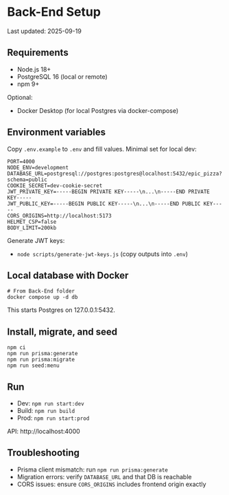 # Back-End Setup

Last updated: 2025-09-19

## Requirements
- Node.js 18+
- PostgreSQL 16 (local or remote)
- npm 9+

Optional:
- Docker Desktop (for local Postgres via docker-compose)

## Environment variables
Copy `.env.example` to `.env` and fill values. Minimal set for local dev:

```
PORT=4000
NODE_ENV=development
DATABASE_URL=postgresql://postgres:postgres@localhost:5432/epic_pizza?schema=public
COOKIE_SECRET=dev-cookie-secret
JWT_PRIVATE_KEY=-----BEGIN PRIVATE KEY-----\n...\n-----END PRIVATE KEY-----
JWT_PUBLIC_KEY=-----BEGIN PUBLIC KEY-----\n...\n-----END PUBLIC KEY-----
CORS_ORIGINS=http://localhost:5173
HELMET_CSP=false
BODY_LIMIT=200kb
```

Generate JWT keys:
- `node scripts/generate-jwt-keys.js` (copy outputs into `.env`)

## Local database with Docker

```
# From Back-End folder
docker compose up -d db
```

This starts Postgres on 127.0.0.1:5432.

## Install, migrate, and seed

```
npm ci
npm run prisma:generate
npm run prisma:migrate
npm run seed:menu
```

## Run

- Dev: `npm run start:dev`
- Build: `npm run build`
- Prod: `npm run start:prod`

API: http://localhost:4000

## Troubleshooting
- Prisma client mismatch: run `npm run prisma:generate`
- Migration errors: verify `DATABASE_URL` and that DB is reachable
- CORS issues: ensure `CORS_ORIGINS` includes frontend origin exactly
